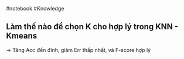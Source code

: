 #notebook #Knowledge 

## Làm thế nào để chọn K cho hợp lý trong KNN - Kmeans
-> Tăng Acc đến đỉnh, giảm Err thấp nhất, và F-score hợp lý


